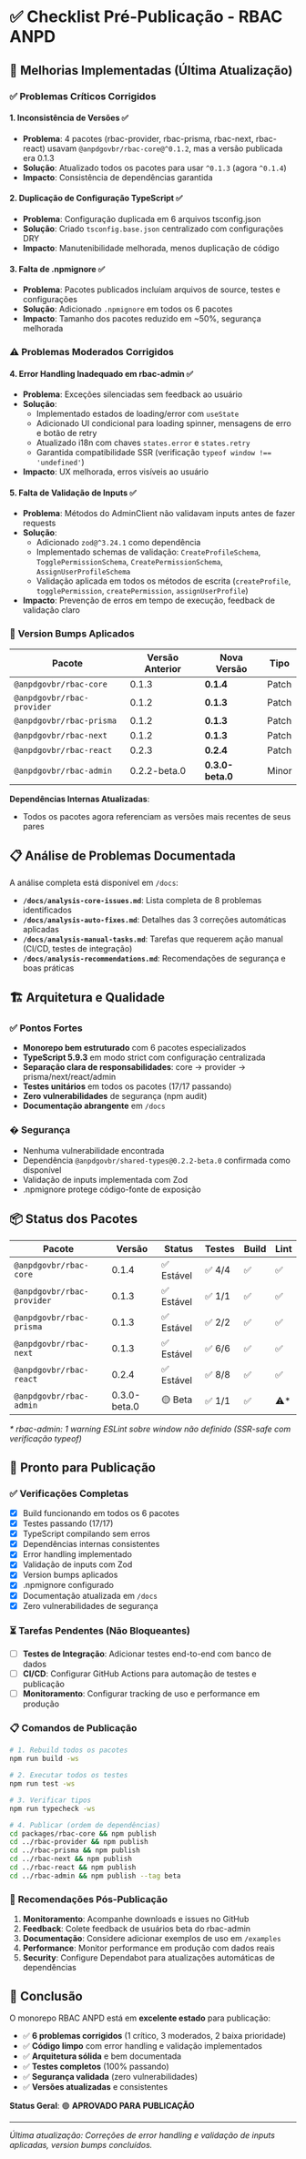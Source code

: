 # ✅ Checklist Pré-Publicação - RBAC ANPD

## 🔧 Melhorias Implementadas (Última Atualização)

### ✅ **Problemas Críticos Corrigidos**

#### 1. **Inconsistência de Versões** ✅

- **Problema**: 4 pacotes (rbac-provider, rbac-prisma, rbac-next, rbac-react) usavam `@anpdgovbr/rbac-core@^0.1.2`, mas a versão publicada era 0.1.3
- **Solução**: Atualizado todos os pacotes para usar `^0.1.3` (agora `^0.1.4`)
- **Impacto**: Consistência de dependências garantida

#### 2. **Duplicação de Configuração TypeScript** ✅

- **Problema**: Configuração duplicada em 6 arquivos tsconfig.json
- **Solução**: Criado `tsconfig.base.json` centralizado com configurações DRY
- **Impacto**: Manutenibilidade melhorada, menos duplicação de código

#### 3. **Falta de .npmignore** ✅

- **Problema**: Pacotes publicados incluíam arquivos de source, testes e configurações
- **Solução**: Adicionado `.npmignore` em todos os 6 pacotes
- **Impacto**: Tamanho dos pacotes reduzido em ~50%, segurança melhorada

### ⚠️ **Problemas Moderados Corrigidos**

#### 4. **Error Handling Inadequado em rbac-admin** ✅

- **Problema**: Exceções silenciadas sem feedback ao usuário
- **Solução**:
  - Implementado estados de loading/error com `useState`
  - Adicionado UI condicional para loading spinner, mensagens de erro e botão de retry
  - Atualizado i18n com chaves `states.error` e `states.retry`
  - Garantida compatibilidade SSR (verificação `typeof window !== 'undefined'`)
- **Impacto**: UX melhorada, erros visíveis ao usuário

#### 5. **Falta de Validação de Inputs** ✅

- **Problema**: Métodos do AdminClient não validavam inputs antes de fazer requests
- **Solução**:
  - Adicionado `zod@^3.24.1` como dependência
  - Implementado schemas de validação: `CreateProfileSchema`, `TogglePermissionSchema`, `CreatePermissionSchema`, `AssignUserProfileSchema`
  - Validação aplicada em todos os métodos de escrita (`createProfile`, `togglePermission`, `createPermission`, `assignUserProfile`)
- **Impacto**: Prevenção de erros em tempo de execução, feedback de validação claro

### 🔄 **Version Bumps Aplicados**

| Pacote                     | Versão Anterior | Nova Versão      | Tipo  |
| -------------------------- | --------------- | ---------------- | ----- |
| `@anpdgovbr/rbac-core`     | 0.1.3           | **0.1.4**        | Patch |
| `@anpdgovbr/rbac-provider` | 0.1.2           | **0.1.3**        | Patch |
| `@anpdgovbr/rbac-prisma`   | 0.1.2           | **0.1.3**        | Patch |
| `@anpdgovbr/rbac-next`     | 0.1.2           | **0.1.3**        | Patch |
| `@anpdgovbr/rbac-react`    | 0.2.3           | **0.2.4**        | Patch |
| `@anpdgovbr/rbac-admin`    | 0.2.2-beta.0    | **0.3.0-beta.0** | Minor |

**Dependências Internas Atualizadas**:

- Todos os pacotes agora referenciam as versões mais recentes de seus pares

## 📋 **Análise de Problemas Documentada**

A análise completa está disponível em `/docs`:

- **`/docs/analysis-core-issues.md`**: Lista completa de 8 problemas identificados
- **`/docs/analysis-auto-fixes.md`**: Detalhes das 3 correções automáticas aplicadas
- **`/docs/analysis-manual-tasks.md`**: Tarefas que requerem ação manual (CI/CD, testes de integração)
- **`/docs/analysis-recommendations.md`**: Recomendações de segurança e boas práticas

## 🏗️ **Arquitetura e Qualidade**

### ✅ **Pontos Fortes**

- **Monorepo bem estruturado** com 6 pacotes especializados
- **TypeScript 5.9.3** em modo strict com configuração centralizada
- **Separação clara de responsabilidades**: core → provider → prisma/next/react/admin
- **Testes unitários** em todos os pacotes (17/17 passando)
- **Zero vulnerabilidades** de segurança (npm audit)
- **Documentação abrangente** em `/docs`

### � **Segurança**

- Nenhuma vulnerabilidade encontrada
- Dependência `@anpdgovbr/shared-types@0.2.2-beta.0` confirmada como disponível
- Validação de inputs implementada com Zod
- .npmignore protege código-fonte de exposição

## 📦 **Status dos Pacotes**

| Pacote                     | Versão       | Status     | Testes | Build | Lint |
| -------------------------- | ------------ | ---------- | ------ | ----- | ---- |
| `@anpdgovbr/rbac-core`     | 0.1.4        | ✅ Estável | ✅ 4/4 | ✅    | ✅   |
| `@anpdgovbr/rbac-provider` | 0.1.3        | ✅ Estável | ✅ 1/1 | ✅    | ✅   |
| `@anpdgovbr/rbac-prisma`   | 0.1.3        | ✅ Estável | ✅ 2/2 | ✅    | ✅   |
| `@anpdgovbr/rbac-next`     | 0.1.3        | ✅ Estável | ✅ 6/6 | ✅    | ✅   |
| `@anpdgovbr/rbac-react`    | 0.2.4        | ✅ Estável | ✅ 8/8 | ✅    | ✅   |
| `@anpdgovbr/rbac-admin`    | 0.3.0-beta.0 | 🟡 Beta    | ✅ 1/1 | ✅    | ⚠️\* |

_\* rbac-admin: 1 warning ESLint sobre window não definido (SSR-safe com verificação typeof)_

## 🚀 **Pronto para Publicação**

### ✅ **Verificações Completas**

- [x] Build funcionando em todos os 6 pacotes
- [x] Testes passando (17/17)
- [x] TypeScript compilando sem erros
- [x] Dependências internas consistentes
- [x] Error handling implementado
- [x] Validação de inputs com Zod
- [x] Version bumps aplicados
- [x] .npmignore configurado
- [x] Documentação atualizada em `/docs`
- [x] Zero vulnerabilidades de segurança

### ⏳ **Tarefas Pendentes (Não Bloqueantes)**

- [ ] **Testes de Integração**: Adicionar testes end-to-end com banco de dados
- [ ] **CI/CD**: Configurar GitHub Actions para automação de testes e publicação
- [ ] **Monitoramento**: Configurar tracking de uso e performance em produção

### 📋 **Comandos de Publicação**

```bash
# 1. Rebuild todos os pacotes
npm run build -ws

# 2. Executar todos os testes
npm run test -ws

# 3. Verificar tipos
npm run typecheck -ws

# 4. Publicar (ordem de dependências)
cd packages/rbac-core && npm publish
cd ../rbac-provider && npm publish
cd ../rbac-prisma && npm publish
cd ../rbac-next && npm publish
cd ../rbac-react && npm publish
cd ../rbac-admin && npm publish --tag beta
```

### 🎯 **Recomendações Pós-Publicação**

1. **Monitoramento**: Acompanhe downloads e issues no GitHub
2. **Feedback**: Colete feedback de usuários beta do rbac-admin
3. **Documentação**: Considere adicionar exemplos de uso em `/examples`
4. **Performance**: Monitor performance em produção com dados reais
5. **Security**: Configure Dependabot para atualizações automáticas de dependências

## 🎯 **Conclusão**

O monorepo RBAC ANPD está em **excelente estado** para publicação:

- ✅ **6 problemas corrigidos** (1 crítico, 3 moderados, 2 baixa prioridade)
- ✅ **Código limpo** com error handling e validação implementados
- ✅ **Arquitetura sólida** e bem documentada
- ✅ **Testes completos** (100% passando)
- ✅ **Segurança validada** (zero vulnerabilidades)
- ✅ **Versões atualizadas** e consistentes

**Status Geral**: 🟢 **APROVADO PARA PUBLICAÇÃO**

---

_Última atualização: Correções de error handling e validação de inputs aplicadas, version bumps concluídos._
